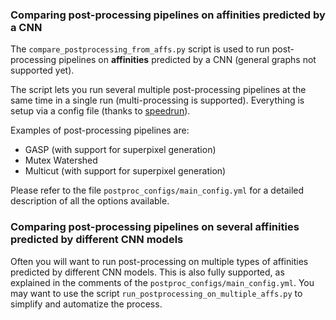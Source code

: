 ### Comparing post-processing pipelines on affinities predicted by a CNN
The `compare_postprocessing_from_affs.py` script is used to run post-processing pipelines on **affinities** predicted by a CNN (general graphs not supported yet).

The script lets you run several multiple post-processing pipelines at the same time in a single run (multi-processing is supported). Everything is setup via a config file (thanks to [speedrun](https://github.com/inferno-pytorch/speedrun)).

Examples of post-processing pipelines are:
- GASP (with support for superpixel generation)
- Mutex Watershed
- Multicut (with support for superpixel generation)

Please refer to the file `postproc_configs/main_config.yml` for a detailed description of all the options available.

### Comparing post-processing pipelines on several affinities predicted by different CNN models
Often you will want to run post-processing on multiple types of affinities predicted by different CNN models. This is also fully supported, as explained in the comments of the `postproc_configs/main_config.yml`. You may want to use the script `run_postprocessing_on_multiple_affs.py` to simplify and automatize the process. 
